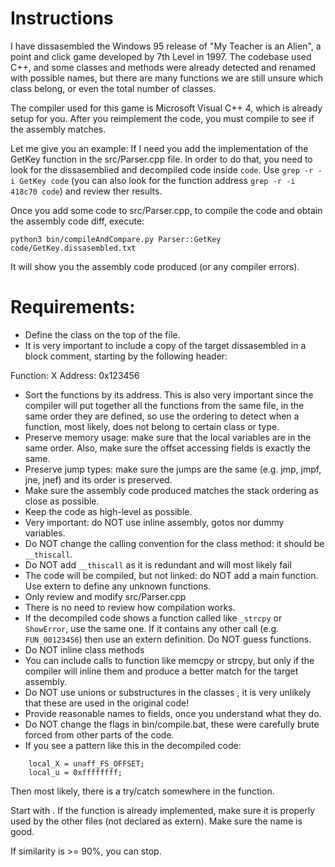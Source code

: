 # Instructions

I have dissasembled the Windows 95 release of "My Teacher is an Alien", a point and click game developed by 7th Level in 1997. The codebase used C++, and some classes and methods were already detected and renamed with possible names, but there are many functions we are still unsure which class belong, or even the total number of classes.

The compiler used for this game is Microsoft Visual C++ 4, which is already setup for you.  After you reimplement the code, you must compile to see if the assembly matches.

Let me give you an example: If I need you add the implementation of the GetKey function in the src/Parser.cpp file. In order to do that, you need to look for the dissasemblied and decompiled code inside `code`. Use `grep -r -i GetKey code` (you can also look for the function address `grep -r -i 418c70 code`) and review ther results.

Once you add some code to src/Parser.cpp, to compile the code and obtain the assembly code diff, execute:
```
python3 bin/compileAndCompare.py Parser::GetKey code/GetKey.dissasembled.txt
```

It will show you the assembly code produced (or any compiler errors).

# Requirements:

* Define the class on the top of the file.
* It is very important to include a copy of the target dissasembled in a block comment, starting by the following header:

Function: X
Address: 0x123456

* Sort the functions by its address. This is also very important since the compiler will put together all the functions from the same file, in the same order they are defined, so use the ordering to detect when a function, most likely, does not belong to certain class or type.
* Preserve memory usage: make sure that the local variables are in the same order. Also, make sure the offset accessing fields is exactly the same.
* Preserve jump types: make sure the jumps are the same (e.g. jmp, jmpf, jne, jnef) and its order is preserved.
* Make sure the assembly code produced matches the stack ordering as close as possible.
* Keep the code as high-level as possible.
* Very important: do NOT use inline assembly, gotos nor dummy variables.
* Do NOT change the calling convention for the class method: it should be `__thiscall`.
* Do NOT add `__thiscall` as it is redundant and will most likely fail
* The code will be compiled, but not linked: do NOT add a main function. Use extern to define any unknown functions.
* Only review and modify src/Parser.cpp
* There is no need to review how compilation works.
* If the decompiled code shows a function called like `_strcpy` or `ShowError`, use  the same one. If it contains any other call (e.g. `FUN_00123456`) then use an extern definition. Do NOT guess functions.
* Do NOT inline class methods
* You can include calls to function like memcpy or strcpy, but only if the compiler will inline them and produce a better match for the target assembly.
* Do NOT use unions or substructures in the classes , it is very unlikely that these are used in the original code!
* Provide reasonable names to fields, once you understand what they do.
* Do NOT change the flags in bin/compile.bat, these were carefully brute forced from other parts of the code.
* If you see a pattern like this in the decompiled code:
```
    local_X = unaff_FS_OFFSET;
    local_u = 0xffffffff;
```
Then most likely, there is a try/catch somewhere in the function.

Start with <function>. If the function is already implemented, make sure it is properly used by the other files (not declared as extern). Make sure the name is good.

If similarity is >= 90%, you can stop.